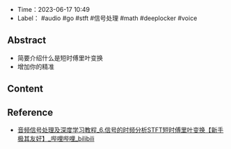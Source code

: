 - Time：2023-06-17 10:49
- Label： #audio #go #stft #信号处理 #math #deeplocker #voice

## Abstract

- 简要介绍什么是短时傅里叶变换
- 增加你的精准

## Content
## Reference

- [音频信号处理及深度学习教程_6.信号的时频分析STFT短时傅里叶变换【新手极其友好】_哔哩哔哩_bilibili](https://www.bilibili.com/video/BV1P3411o7FD/?spm_id_from=333.337.search-card.all.click&vd_source=25509bb582bc4a25d86d871d5cdffca3)
